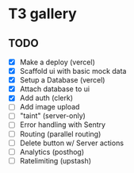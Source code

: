 # T3 gallery

## TODO

- [x] Make a deploy (vercel)
- [x] Scaffold ui with basic mock data
- [x] Setup a Database (vercel)
- [x] Attach database to ui
- [x] Add auth (clerk)
- [ ] Add image upload
- [ ] "taint" (server-only)
- [ ] Error handling with Sentry
- [ ] Routing (parallel routing)
- [ ] Delete button w/ Server actions
- [ ] Analytics (posthog)
- [ ] Ratelimiting (upstash)
